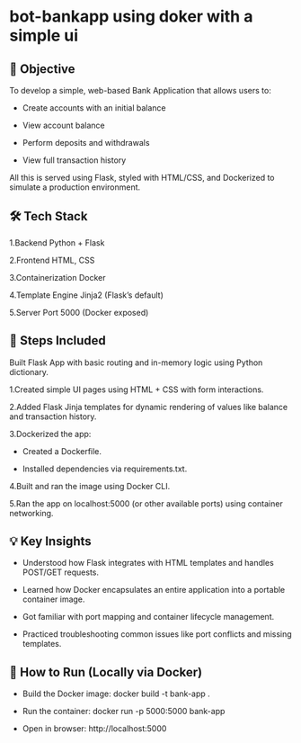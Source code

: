 # bot-bankapp using doker with a  simple ui
## 🎯 Objective
To develop a simple, web-based Bank Application that allows users to:

- Create accounts with an initial balance

- View account balance

- Perform deposits and withdrawals

- View full transaction history

All this is served using Flask, styled with HTML/CSS, and Dockerized to simulate a production environment.

## 🛠️ Tech Stack
1.Backend	Python + Flask

2.Frontend	HTML, CSS

3.Containerization	Docker

4.Template Engine	Jinja2 (Flask’s default)

5.Server Port	5000 (Docker exposed)

## 🧭 Steps Included
Built Flask App with basic routing and in-memory logic using Python dictionary.

1.Created simple UI pages using HTML + CSS with form interactions.

2.Added Flask Jinja templates for dynamic rendering of values like balance and transaction history.

3.Dockerized the app:

- Created a Dockerfile.

- Installed dependencies via requirements.txt.

4.Built and ran the image using Docker CLI.

5.Ran the app on localhost:5000 (or other available ports) using container networking.

## 💡 Key Insights
- Understood how Flask integrates with HTML templates and handles POST/GET requests.

- Learned how Docker encapsulates an entire application into a portable container image.

- Got familiar with port mapping and container lifecycle management.

- Practiced troubleshooting common issues like port conflicts and missing templates.

## 🔧 How to Run (Locally via Docker)
- Build the Docker image:
docker build -t bank-app .

- Run the container:
docker run -p 5000:5000 bank-app

- Open in browser:
http://localhost:5000



